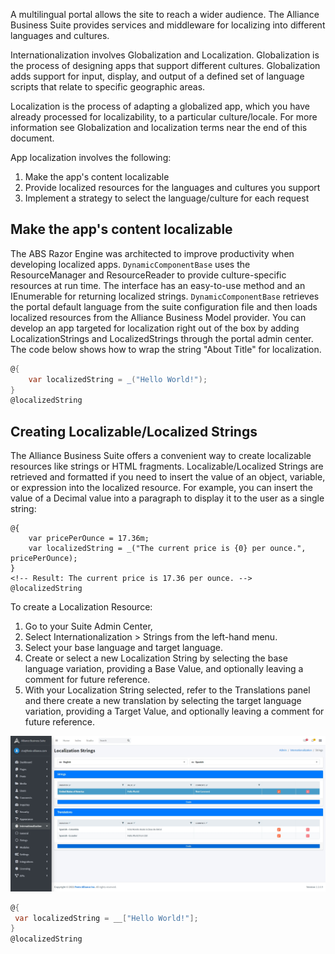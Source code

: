 A multilingual portal allows the site to reach a wider audience. The Alliance Business Suite provides services and middleware for localizing into different languages and cultures.

Internationalization involves Globalization and Localization. Globalization is the process of designing apps that support different cultures. Globalization adds support for input, display, and output of a defined set of language scripts that relate to specific geographic areas.

Localization is the process of adapting a globalized app, which you have already processed for localizability, to a particular culture/locale. For more information see Globalization and localization terms near the end of this document.

App localization involves the following:

1. Make the app's content localizable
1. Provide localized resources for the languages and cultures you support
1. Implement a strategy to select the language/culture for each request

## Make the app's content localizable
The ABS Razor Engine was architected to improve productivity when developing localized apps. `DynamicComponentBase` uses the ResourceManager and ResourceReader to provide culture-specific resources at run time. The interface has an easy-to-use method and an IEnumerable for returning localized strings. `DynamicComponentBase` retrieves the portal default language from the suite configuration file and then loads localized resources from the Alliance Business Model provider. You can develop an app targeted for localization right out of the box by adding LocalizationStrings and LocalizedStrings through the portal admin center. The code below shows how to wrap the string "About Title" for localization.

``` csharp
@{ 
    var localizedString = _("Hello World!");
}
@localizedString 
```

## Creating Localizable/Localized Strings
The Alliance Business Suite offers a convenient way to create localizable resources like strings or HTML fragments.
Localizable/Localized Strings are retrieved and formatted if you need to insert the value of an object, variable, or expression into the localized resource. For example, you can insert the value of a Decimal value into a paragraph to display it to the user as a single string:

``` razor
@{
    var pricePerOunce = 17.36m;
    var localizedString = _("The current price is {0} per ounce.", pricePerOunce); 
}
<!-- Result: The current price is 17.36 per ounce. -->
@localizedString 
```

To create a Localization Resource:
1. Go to your Suite Admin Center, 
1. Select Internationalization > Strings from the left-hand menu.
1. Select your base language and target language.
1. Create or select a new Localization String by selecting the base language variation, providing a Base Value, and optionally leaving a comment for future reference.
1. With your Localization String selected, refer to the Translations panel and there create a new translation by selecting the target language variation, providing a Target Value, and optionally leaving a comment for future reference.

![image.png](/.attachments/image-02d6fb47-7959-4295-817f-992c045afffb.png)




``` csharp
@{ 
 var localizedString = __["Hello World!"];
}
@localizedString 
```